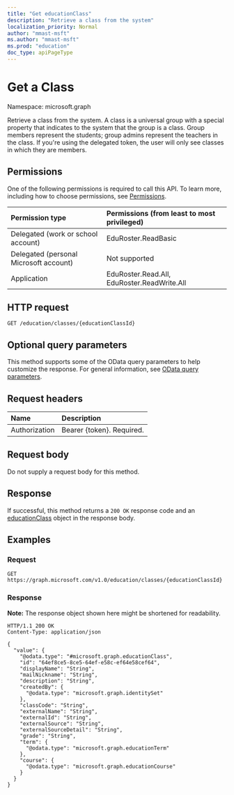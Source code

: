 ```yaml
---
title: "Get educationClass"
description: "Retrieve a class from the system"
localization_priority: Normal
author: "mmast-msft"
ms.author: "mmast-msft"
ms.prod: "education"
doc_type: apiPageType
---
```


# Get a Class

Namespace: microsoft.graph

Retrieve a class from the system. A class is a universal group with a special property that indicates to the system that the group is a class. Group members represent the students; group admins represent the teachers in the class. If you're using the delegated token, the user will only see classes in which they are members.

## Permissions

One of the following permissions is required to call this API. To learn more, including how to choose permissions, see [Permissions](/graph/permissions-reference).

| Permission type                        | Permissions (from least to most privileged) |
| :------------------------------------- | :------------------------------------------ |
| Delegated (work or school account)     | EduRoster.ReadBasic                         |
| Delegated (personal Microsoft account) | Not supported                               |
| Application                            | EduRoster.Read.All, EduRoster.ReadWrite.All |

## HTTP request

<!-- {
  "blockType": "ignored"
}
-->

```http
GET /education/classes/{educationClassId}
```

## Optional query parameters

This method supports some of the OData query parameters to help customize the response. For general information, see [OData query parameters](/graph/query-parameters).

## Request headers

| Name          | Description               |
| :------------ | :------------------------ |
| Authorization | Bearer {token}. Required. |

## Request body

Do not supply a request body for this method.

## Response

If successful, this method returns a `200 OK` response code and an [educationClass](../resources/educationclass.md) object in the response body.

## Examples

### Request

<!-- {
  "blockType": "request",
  "name": "get_educationclass"
}
-->

```http
GET https://graph.microsoft.com/v1.0/education/classes/{educationClassId}
```

### Response

**Note:** The response object shown here might be shortened for readability.

<!-- {
  "blockType": "response",
  "truncated": true,
  "@odata.type": "microsoft.graph.educationClass"
}
-->

```http
HTTP/1.1 200 OK
Content-Type: application/json

{
  "value": {
    "@odata.type": "#microsoft.graph.educationClass",
    "id": "64ef8ce5-8ce5-64ef-e58c-ef64e58cef64",
    "displayName": "String",
    "mailNickname": "String",
    "description": "String",
    "createdBy": {
      "@odata.type": "microsoft.graph.identitySet"
    },
    "classCode": "String",
    "externalName": "String",
    "externalId": "String",
    "externalSource": "String",
    "externalSourceDetail": "String",
    "grade": "String",
    "term": {
      "@odata.type": "microsoft.graph.educationTerm"
    },
    "course": {
      "@odata.type": "microsoft.graph.educationCourse"
    }
  }
}
```
